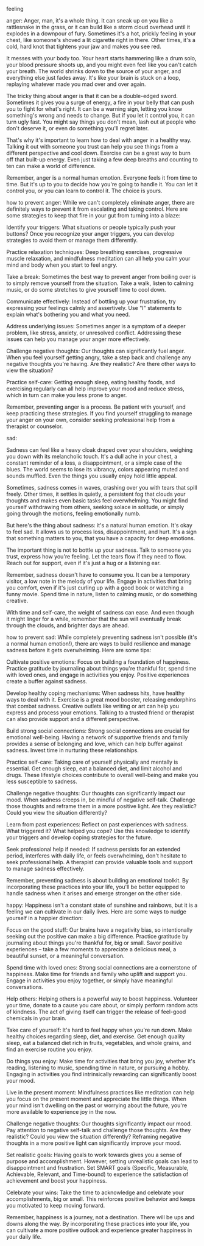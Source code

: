
feeling

anger:
Anger, man, it's a whole thing. It can sneak up on you like a rattlesnake in the grass, or it can build like a storm cloud overhead until it explodes in a downpour of fury. Sometimes it's a hot, prickly feeling in your chest, like someone's shoved a lit cigarette right in there. Other times, it's a cold, hard knot that tightens your jaw and makes you see red.

It messes with your body too. Your heart starts hammering like a drum solo, your blood pressure shoots up, and you might even feel like you can't catch your breath. The world shrinks down to the source of your anger, and everything else just fades away. It's like your brain is stuck on a loop, replaying whatever made you mad over and over again.

The tricky thing about anger is that it can be a double-edged sword. Sometimes it gives you a surge of energy, a fire in your belly that can push you to fight for what's right. It can be a warning sign, letting you know something's wrong and needs to change. But if you let it control you, it can turn ugly fast. You might say things you don't mean, lash out at people who don't deserve it, or even do something you'll regret later.

That's why it's important to learn how to deal with anger in a healthy way. Talking it out with someone you trust can help you see things from a different perspective and cool down. Exercise can be a great way to burn off that built-up energy. Even just taking a few deep breaths and counting to ten can make a world of difference.

Remember, anger is a normal human emotion. Everyone feels it from time to time. But it's up to you to decide how you're going to handle it. You can let it control you, or you can learn to control it. The choice is yours.

how to prevent anger:
While we can't completely eliminate anger, there are definitely ways to prevent it from escalating and taking control. Here are some strategies to keep that fire in your gut from turning into a blaze:

Identify your triggers: What situations or people typically push your buttons? Once you recognize your anger triggers, you can develop strategies to avoid them or manage them differently.

Practice relaxation techniques: Deep breathing exercises, progressive muscle relaxation, and mindfulness meditation can all help you calm your mind and body when you start to feel angry.

Take a break:  Sometimes the best way to prevent anger from boiling over is to simply remove yourself from the situation. Take a walk, listen to calming music, or do some stretches to give yourself time to cool down.

Communicate effectively:  Instead of bottling up your frustration, try expressing your feelings calmly and assertively. Use "I" statements to explain what's bothering you and what you need.

Address underlying issues:  Sometimes anger is a symptom of a deeper problem, like stress, anxiety, or unresolved conflict. Addressing these issues can help you manage your anger more effectively.

Challenge negative thoughts:  Our thoughts can significantly fuel anger. When you feel yourself getting angry, take a step back and challenge any negative thoughts you're having. Are they realistic? Are there other ways to view the situation?

Practice self-care: Getting enough sleep, eating healthy foods, and exercising regularly can all help improve your mood and reduce stress, which in turn can make you less prone to anger.

Remember, preventing anger is a process. Be patient with yourself, and keep practicing these strategies. If you find yourself struggling to manage your anger on your own, consider seeking professional help from a therapist or counselor.


sad:

Sadness can feel like a heavy cloak draped over your shoulders, weighing you down with its melancholic touch. It's a dull ache in your chest, a constant reminder of a loss, a disappointment, or a simple case of the blues. The world seems to lose its vibrancy, colors appearing muted and sounds muffled. Even the things you usually enjoy hold little appeal.

Sometimes, sadness comes in waves, crashing over you with tears that spill freely. Other times, it settles in quietly, a persistent fog that clouds your thoughts and makes even basic tasks feel overwhelming. You might find yourself withdrawing from others, seeking solace in solitude, or simply going through the motions, feeling emotionally numb.

But here's the thing about sadness: it's a natural human emotion. It's okay to feel sad. It allows us to process loss, disappointment, and hurt. It's a sign that something matters to you, that you have a capacity for deep emotions.

The important thing is not to bottle up your sadness. Talk to someone you trust, express how you're feeling. Let the tears flow if they need to flow. Reach out for support, even if it's just a hug or a listening ear.

Remember, sadness doesn't have to consume you. It can be a temporary visitor, a low note in the melody of your life. Engage in activities that bring you comfort, even if it's just curling up with a good book or watching a funny movie. Spend time in nature, listen to calming music, or do something creative.

With time and self-care, the weight of sadness can ease. And even though it might linger for a while, remember that the sun will eventually break through the clouds, and brighter days are ahead.

how to prevent sad:
While completely preventing sadness isn't possible (it's a normal human emotion!), there are ways to build resilience and manage sadness before it gets overwhelming. Here are some tips:

Cultivate positive emotions: Focus on building a foundation of happiness. Practice gratitude by journaling about things you're thankful for, spend time with loved ones, and engage in activities you enjoy. Positive experiences create a buffer against sadness.

Develop healthy coping mechanisms: When sadness hits, have healthy ways to deal with it. Exercise is a great mood booster, releasing endorphins that combat sadness. Creative outlets like writing or art can help you express and process your emotions. Talking to a trusted friend or therapist can also provide support and a different perspective.

Build strong social connections: Strong social connections are crucial for emotional well-being. Having a network of supportive friends and family provides a sense of belonging and love, which can help buffer against sadness. Invest time in nurturing these relationships.

Practice self-care: Taking care of yourself physically and mentally is essential. Get enough sleep, eat a balanced diet, and limit alcohol and drugs. These lifestyle choices contribute to overall well-being and make you less susceptible to sadness.

Challenge negative thoughts:  Our thoughts can significantly impact our mood. When sadness creeps in, be mindful of negative self-talk. Challenge those thoughts and reframe them in a more positive light. Are they realistic? Could you view the situation differently?

Learn from past experiences:  Reflect on past experiences with sadness. What triggered it? What helped you cope? Use this knowledge to identify your triggers and develop coping strategies for the future.

Seek professional help if needed:  If sadness persists for an extended period, interferes with daily life, or feels overwhelming, don't hesitate to seek professional help. A therapist can provide valuable tools and support to manage sadness effectively.

Remember, preventing sadness is about building an emotional toolkit. By incorporating these practices into your life, you'll be better equipped to handle sadness when it arises and emerge stronger on the other side.

happy:
Happiness isn't a constant state of sunshine and rainbows, but it is a feeling we can cultivate in our daily lives. Here are some ways to nudge yourself in a happier direction:

Focus on the good stuff:  Our brains have a negativity bias, so intentionally seeking out the positive can make a big difference. Practice gratitude by journaling about things you're thankful for, big or small. Savor positive experiences – take a few moments to appreciate a delicious meal, a beautiful sunset, or a meaningful conversation.

Spend time with loved ones: Strong social connections are a cornerstone of happiness.  Make time for friends and family who uplift and support you. Engage in activities you enjoy together, or simply have meaningful conversations.

Help others:  Helping others is a powerful way to boost happiness. Volunteer your time, donate to a cause you care about, or simply perform random acts of kindness.  The act of giving itself can trigger the release of feel-good chemicals in your brain.

Take care of yourself:  It's hard to feel happy when you're run down. Make healthy choices regarding sleep, diet, and exercise. Get enough quality sleep, eat a balanced diet rich in fruits, vegetables, and whole grains, and find an exercise routine you enjoy.

Do things you enjoy:  Make time for activities that bring you joy, whether it's reading, listening to music, spending time in nature, or pursuing a hobby.  Engaging in activities you find intrinsically rewarding can significantly boost your mood.

Live in the present moment:  Mindfulness practices like meditation can help you focus on the present moment and appreciate the little things.  When your mind isn't dwelling on the past or worrying about the future, you're more available to experience joy in the now.

Challenge negative thoughts:  Our thoughts significantly impact our mood.  Pay attention to negative self-talk and challenge those thoughts. Are they realistic? Could you view the situation differently? Reframing negative thoughts in a more positive light can significantly improve your mood.

Set realistic goals:  Having goals to work towards gives you a sense of purpose and accomplishment. However, setting unrealistic goals can lead to disappointment and frustration. Set SMART goals (Specific, Measurable, Achievable, Relevant, and Time-bound) to experience the satisfaction of achievement and boost your happiness.

Celebrate your wins:  Take the time to acknowledge and celebrate your accomplishments, big or small.  This reinforces positive behavior and keeps you motivated to keep moving forward.

Remember, happiness is a journey, not a destination.  There will be ups and downs along the way. By incorporating these practices into your life, you can cultivate a more positive outlook and experience greater happiness in your daily life.

